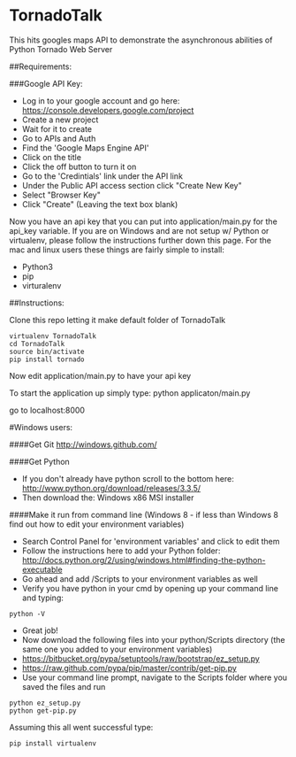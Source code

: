 TornadoTalk
===========

This hits googles maps API to demonstrate the asynchronous abilities of Python Tornado Web Server


##Requirements:

###Google API Key:

* Log in to your google account and go here: https://console.developers.google.com/project
* Create a new project
* Wait for it to create
* Go to APIs and Auth
* Find the 'Google Maps Engine API'
* Click on the title
* Click the off button to turn it on
* Go to the 'Credintials' link under the API link
* Under the Public API access section click "Create New Key"
* Select "Browser Key"
* Click "Create" (Leaving the text box blank)

Now you have an api key that you can put into application/main.py for the api_key variable. If you are on Windows and are not setup w/ Python or virtualenv, please follow the instructions further down this page. For the mac and linux users these things are fairly simple to install:

* Python3
* pip
* virturalenv

##Instructions:

Clone this repo letting it make default folder of  TornadoTalk

```
virtualenv TornadoTalk
cd TornadoTalk
source bin/activate
pip install tornado
```
Now edit application/main.py to have your api key

To start the application up simply type: python applicaton/main.py

go to localhost:8000

#Windows users:

####Get Git
http://windows.github.com/

####Get Python
* If you don't already have python scroll to the bottom here: http://www.python.org/download/releases/3.3.5/ 
* Then download the: Windows x86 MSI installer

####Make it run from command line (Windows 8 - if less than Windows 8 find out how to edit your environment variables)
* Search Control Panel for 'environment variables' and click to edit them
* Follow the instructions here to add your Python folder: http://docs.python.org/2/using/windows.html#finding-the-python-executable
* Go ahead and add <your python folder>/Scripts to your environment variables as well
* Verify you have python in your cmd by opening up your command line and typing:

``` 
python -V
```

* Great job!
* Now download the following files into your python/Scripts directory (the same one you added to your environment variables)
* https://bitbucket.org/pypa/setuptools/raw/bootstrap/ez_setup.py
* https://raw.github.com/pypa/pip/master/contrib/get-pip.py
* Use your command line prompt, navigate to the Scripts folder where you saved the files and run 

```
python ez_setup.py
python get-pip.py
```
 
Assuming this all went successful type:

```
pip install virtualenv
```



